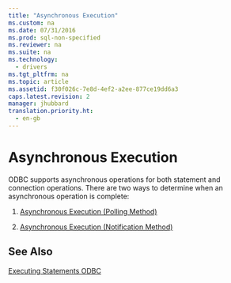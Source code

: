 ```yaml
---
title: "Asynchronous Execution"
ms.custom: na
ms.date: 07/31/2016
ms.prod: sql-non-specified
ms.reviewer: na
ms.suite: na
ms.technology: 
  - drivers
ms.tgt_pltfrm: na
ms.topic: article
ms.assetid: f30f026c-7e8d-4ef2-a2ee-877ce19dd6a3
caps.latest.revision: 2
manager: jhubbard
translation.priority.ht: 
  - en-gb
---
```

# Asynchronous Execution
ODBC supports asynchronous operations for both statement and connection operations. There are two ways to determine when an asynchronous operation is complete:  
  
1.  [Asynchronous Execution (Polling Method)](../content/Asynchronous-Execution--Polling-Method-.md)  
  
2.  [Asynchronous Execution (Notification Method)](../content/Asynchronous-Execution--Notification-Method-.md)  
  
## See Also  
 [Executing Statements ODBC](../content/Executing-Statements-ODBC.md)